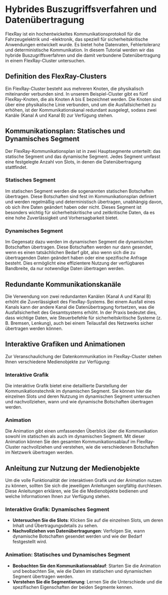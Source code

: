 
# Hybrides Buszugriffsverfahren und Datenübertragung

FlexRay ist ein hochentwickeltes Kommunikationsprotokoll für die Fahrzeugelektrik und -elektronik, das speziell für sicherheitskritische Anwendungen entwickelt wurde. Es bietet hohe Datenraten, Fehlertoleranz und deterministische Kommunikation. In diesem Tutorial werden wir das hybride Buszugriffsverfahren und die damit verbundene Datenübertragung in einem FlexRay-Cluster untersuchen.

## Definition des FlexRay-Clusters

Ein FlexRay-Cluster besteht aus mehreren Knoten, die physikalisch miteinander verbunden sind. In unserem Beispiel-Cluster gibt es fünf FlexRay-Knoten, die als Knoten A bis E bezeichnet werden. Die Knoten sind über eine physikalische Linie verbunden, und um die Ausfallsicherheit zu erhöhen, ist der Kommunikationskanal redundant ausgelegt, sodass zwei Kanäle (Kanal A und Kanal B) zur Verfügung stehen.

## Kommunikationsplan: Statisches und Dynamisches Segment

Der FlexRay-Kommunikationsplan ist in zwei Hauptsegmente unterteilt: das statische Segment und das dynamische Segment. Jedes Segment umfasst eine festgelegte Anzahl von Slots, in denen die Datenübertragung stattfindet.

### Statisches Segment

Im statischen Segment werden die sogenannten statischen Botschaften übertragen. Diese Botschaften sind fest im Kommunikationsplan definiert und werden regelmäßig und deterministisch übertragen, unabhängig davon, ob sich ihre Daten geändert haben oder nicht. Dieses Segment ist besonders wichtig für sicherheitskritische und zeitkritische Daten, da es eine hohe Zuverlässigkeit und Vorhersagbarkeit bietet.

### Dynamisches Segment

Im Gegensatz dazu werden im dynamischen Segment die dynamischen Botschaften übertragen. Diese Botschaften werden nur dann gesendet, wenn es einen tatsächlichen Bedarf gibt, also wenn sich die zu übertragenden Daten geändert haben oder eine spezifische Anfrage besteht. Dies ermöglicht eine effizientere Nutzung der verfügbaren Bandbreite, da nur notwendige Daten übertragen werden.

## Redundante Kommunikationskanäle

Die Verwendung von zwei redundanten Kanälen (Kanal A und Kanal B) erhöht die Zuverlässigkeit des FlexRay-Systems. Bei einem Ausfall eines Kanals kann der andere Kanal die Datenübertragung fortsetzen, was die Ausfallsicherheit des Gesamtsystems erhöht. In der Praxis bedeutet dies, dass wichtige Daten, wie Steuerbefehle für sicherheitskritische Systeme (z. B. Bremsen, Lenkung), auch bei einem Teilausfall des Netzwerks sicher übertragen werden können.

## Interaktive Grafiken und Animationen

Zur Veranschaulichung der Datenkommunikation im FlexRay-Cluster stehen Ihnen verschiedene Medienobjekte zur Verfügung:

### Interaktive Grafik

Die interaktive Grafik bietet eine detaillierte Darstellung der Kommunikationstechnik im dynamischen Segment. Sie können hier die einzelnen Slots und deren Nutzung im dynamischen Segment untersuchen und nachvollziehen, wann und wie dynamische Botschaften übertragen werden.

### Animation

Die Animation gibt einen umfassenden Überblick über die Kommunikation sowohl im statischen als auch im dynamischen Segment. Mit dieser Animation können Sie den gesamten Kommunikationsablauf im FlexRay-Cluster nachvollziehen und verstehen, wie die verschiedenen Botschaften im Netzwerk übertragen werden.

## Anleitung zur Nutzung der Medienobjekte

Um die volle Funktionalität der interaktiven Grafik und der Animation nutzen zu können, sollten Sie sich die jeweiligen Anleitungen sorgfältig durchlesen. Diese Anleitungen erklären, wie Sie die Medienobjekte bedienen und welche Informationen Ihnen zur Verfügung stehen.

### Interaktive Grafik: Dynamisches Segment

- **Untersuchen Sie die Slots**: Klicken Sie auf die einzelnen Slots, um deren Inhalt und Übertragungsdetails zu sehen.
- **Nachvollziehen von Datenübertragungen**: Verfolgen Sie, wann dynamische Botschaften gesendet werden und wie der Bedarf festgestellt wird.

### Animation: Statisches und Dynamisches Segment

- **Beobachten Sie den Kommunikationsablauf**: Starten Sie die Animation und beobachten Sie, wie die Daten im statischen und dynamischen Segment übertragen werden.
- **Verstehen Sie die Segmentierung**: Lernen Sie die Unterschiede und die spezifischen Eigenschaften der beiden Segmente kennen.
